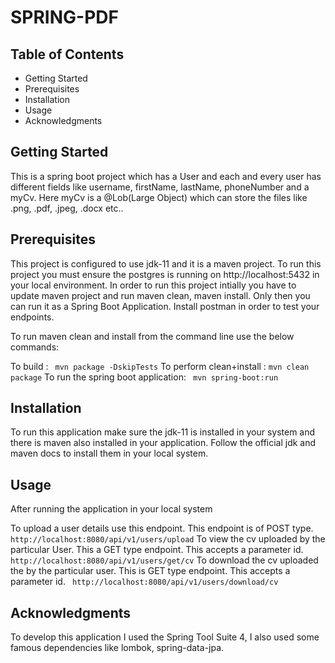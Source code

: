 # SPRING-PDF 

## Table of Contents

- Getting Started
- Prerequisites
- Installation
- Usage
- Acknowledgments

## Getting Started

This is a spring boot project which has a User and each and every user has different 
fields like username, firstName, lastName, phoneNumber and a myCv.
Here myCv is a @Lob(Large Object) which can store the files like .png, .pdf, .jpeg, .docx etc..

## Prerequisites

This project is configured to use jdk-11 and it is a maven project. To run this project you must 
ensure the postgres is running on http://localhost:5432 in your local environment. 
In order to run this project intially you have to update maven project and run maven clean, maven install.
Only then you can run it as a Spring Boot Application.
Install postman in order to test your endpoints.

To run maven clean and install from the command line use the below commands:

To build 						              : ``` mvn package -DskipTests```
To perform clean+install          : ```mvn clean package```
To run the spring boot application: ``` mvn spring-boot:run``` 

## Installation

To run this application make sure the jdk-11 is installed in your system and there is maven also 
installed in your application. Follow the official jdk and maven docs to install them in your local 
system.

## Usage

After running the application in your local system

To upload a user details use this endpoint. This endpoint is of POST type.
  ``` http://localhost:8080/api/v1/users/upload```
To view the cv uploaded by the particular User. This a GET type endpoint. This accepts a parameter id.
  ``` http://localhost:8080/api/v1/users/get/cv```
To download the cv uploaded the by the particular user. This is GET type endpoint. This accepts a parameter id.
  ``` http://localhost:8080/api/v1/users/download/cv```

## Acknowledgments

To develop this application I used the Spring Tool Suite 4, I also used some famous dependencies like 
lombok, spring-data-jpa.
